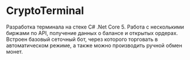 # CryptoTerminal
Разработка терминала на стеке C# .Net Core 5. Работа с несколькими биржами по API, получение данных о балансе и открытых ордерах. Встроен базовый сеточный бот, через которого торговать в автоматическом режиме, а также можно производить ручной обмен монет.

